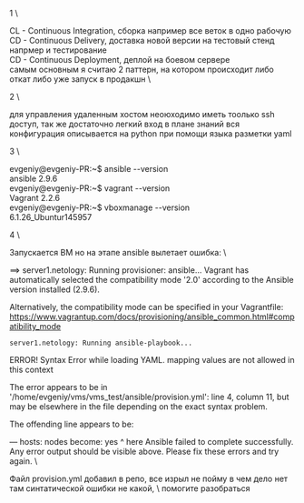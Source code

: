 1 \

CL - Continuous Integration, сборка например все веток в одно рабочую \
CD - Continuous Delivery, доставка новой версии на тестовый стенд напрмер и тестирование \
CD - Continuous Deployment, деплой на боевом сервере \
самым основным я считаю 2 паттерн, на котором происходит либо откат либо уже запуск в продакшн \

2 \
   
 для управления удаленным хостом неоюходимо иметь тоолько ssh доступ, так же достаточно легкий вход в плане знаний
вся конфигурация описывается на python при помощи языка разметки yaml

3 \
   
 evgeniy@evgeniy-PR:~$ ansible --version \
    ansible 2.9.6 \
   evgeniy@evgeniy-PR:~$ vagrant --version \
    Vagrant 2.2.6 \
    evgeniy@evgeniy-PR:~$ vboxmanage --version \
    6.1.26_Ubuntur145957

4 \

Запускается ВМ но на этапе ansible вылетает ошибка: \

==> server1.netology: Running provisioner: ansible...
Vagrant has automatically selected the compatibility mode '2.0'
according to the Ansible version installed (2.9.6).

Alternatively, the compatibility mode can be specified in your Vagrantfile:
https://www.vagrantup.com/docs/provisioning/ansible_common.html#compatibility_mode

    server1.netology: Running ansible-playbook...
ERROR! Syntax Error while loading YAML.
  mapping values are not allowed in this context

The error appears to be in '/home/evgeniy/vms/vms_test/ansible/provision.yml': line 4, column 11, but may
be elsewhere in the file depending on the exact syntax problem.

The offending line appears to be:

  — hosts: nodes
    become: yes
          ^ here
Ansible failed to complete successfully. Any error output should be
visible above. Please fix these errors and try again.
\

Файл provision.yml добавил в репо, все изрыл не пойму в чем дело нет там синтатической ошибки не какой, \ 
помогите разобраться

